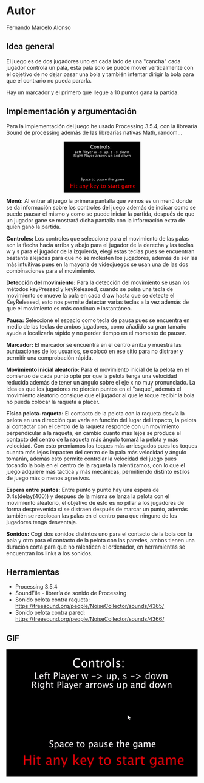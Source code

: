 # Autor

Fernando Marcelo Alonso

## Idea general

El juego es de dos jugadores uno en cada lado de una "cancha" cada jugador controla un pala, esta pala solo se puede mover verticalmente con el objetivo de no dejar pasar una bola y también intentar dirigir la bola para que el contrario no pueda pararla. 

Hay un marcador y el primero que llegue a 10 puntos gana la partida.

## Implementación y argumentación

Para la implementación del juego he usado Processing 3.5.4, con la librearía Sound de processing además de las librearías nativas Math, random...


<div style="text-align:center"><img src="readmeImages/menu.png"
     alt="Menu"
     style="display: block; margin-left: auto; margin-right: auto;"
     display="block"
     margin-left="auto"
     width="40%" /></div>

**Menú:** Al entrar al juego la primera pantalla que vemos es un menú donde se da información sobre los controles del juego además de indicar como se puede pausar el mismo y como se puede iniciar la partida, después de que un jugador gane se mostrará dicha pantalla con la información extra de quien ganó la partida.

**Controles:** Los controles que seleccione para el movimiento de las palas son la flecha hacia arriba y abajo para el jugador de la derecha y las teclas w y s para el jugador de la izquierda, elegí estas teclas pues se encuentran bastante alejadas para que no se molesten los jugadores, además de ser las más intuitivas pues en la mayoría de videojuegos se usan una de las dos combinaciones para el movimiento. 

**Detección del movimiento:** Para la detección del movimiento se usan los métodos keyPressed y keyReleased, cuando se pulsa una tecla de movimiento se mueve la pala en cada draw hasta que se detecte el KeyReleased, esto nos permite detectar varias teclas a la vez además de que el movimiento es más continuo e instantáneo.

**Pausa:** Seleccioné el espacio como tecla de pausa pues se encuentra en medio de las teclas de ambos jugadores, como añadido su gran tamaño ayuda a localizarla rápido y no perder tiempo en el momento de pausar.

**Marcador:** El marcador se encuentra en el centro arriba y muestra las puntuaciones de los usuarios, se colocó en ese sitio para no distraer y permitir una comprobación rápida.

**Movimiento inicial aleatorio:** Para el movimiento inicial de la pelota en el comienzo de cada punto opté por que la pelota tenga una velocidad reducida además de tener un ángulo sobre el eje x no muy pronunciado. La idea es que los jugadores no pierdan puntos en el "saque", además el movimiento aleatorio consigue que el jugador al que le toque recibir la bola no pueda colocar la raqueta a placer.

**Física pelota-raqueta:** El contacto de la pelota con la raqueta desvía la pelota en una dirección que varía en función del lugar del impacto, la pelota al contactar con el centro de la raqueta responde con un movimiento perpendicular a la raqueta, en cambio cuanto más lejos se produce el contacto del centro de la raqueta más ángulo tomará la pelota y más velocidad. Con esto premiamos los toques más arriesgados pues los toques cuanto más lejos impacten del centro de la pala más velocidad y ángulo tomarán, además esto permite controlar la velocidad del juego pues tocando la bola en el centro de la raqueta la ralentizamos, con lo que el juego adquiere más táctica y más mecánicas, permitiendo distinto estilos de juego más o menos agresivos.

**Espera entre puntos:** Entre punto y punto hay una espera de 0.4s(delay(400)) y después de la misma se lanza la pelota con el movimiento aleatorio, el objetivo de esto es no pillar a los jugadores de forma desprevenida si se distraen después de marcar un punto, además también se recolocan las palas en el centro para que ninguno de los jugadores tenga desventaja.

**Sonidos:** Cogí dos sonidos distintos uno para el contacto de la bola con la pala y otro para el contacto de la pelota con las paredes, ambos tienen una duración corta para que no ralenticen el ordenador, en herramientas se encuentran los links a los sonidos.

## Herramientas
- Processing 3.5.4
- SoundFile - librería de sonido de Processing
- Sonido pelota contra raqueta: https://freesound.org/people/NoiseCollector/sounds/4365/
- Sonido pelota contra pared: https://freesound.org/people/NoiseCollector/sounds/4366/

## GIF
![Alt Text](Pong.gif)
